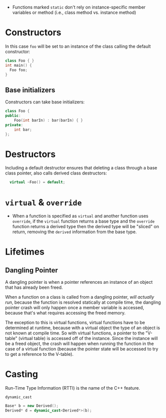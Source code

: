 - Functions marked `static` don't rely on instance-specific member variables or method (i.e., class method vs. instance method)

# Constructors

In this case `foo` will be set to an instance of the class calling the default constructor:

``` cpp
class Foo { }
int main() {
  Foo foo;
}
```

## Base initializers

Constructors can take base initializers:

``` c++
class Foo {
public:
    Foo(int barIn) : bar(barIn) { }
private:
    int bar;
};
```

# Destructors

Including a default destructor ensures that deleting a class through a base class pointer, also calls derived class destructors:

``` c++
  virtual ~Foo() = default;
```

# `virtual` & `override`

- When a function is specified as `virtual` and another function uses `override`, if the `virtual` function returns a base type and the `override` function returns a derived type then the derived type will be "sliced" on return, removing the `derived` information from the base type.

# Lifetimes

## Dangling Pointer

A dangling pointer is when a pointer references an instance of an object that has already been freed.

When a function on a class is called from a dangling pointer, *will actually run*, because the function is resolved statically at compile time, the dangling pointer crash will only happen once a member variable is accessed, because that's what requires accessing the freed memory.

The exception to this is virtual functions, virtual functions have to be determined at runtime, because with a virtual object the type of an object is not known at compile time. So with virtual functions, a pointer to the "V-table" (virtual table) is accessed off of the instance. Since the instance will be a freed object, the crash will happen when running the function in the case of a virtual function (because the pointer state will be accessed to try to get a reference to the V-table).

# Casting

Run-Time Type Information (RTTI) is the name of the C++ feature.

`dynamic_cast`

``` c++
Base* b = new Derived();
Derived* d = dynamic_cast<Derived*>(b);
```
